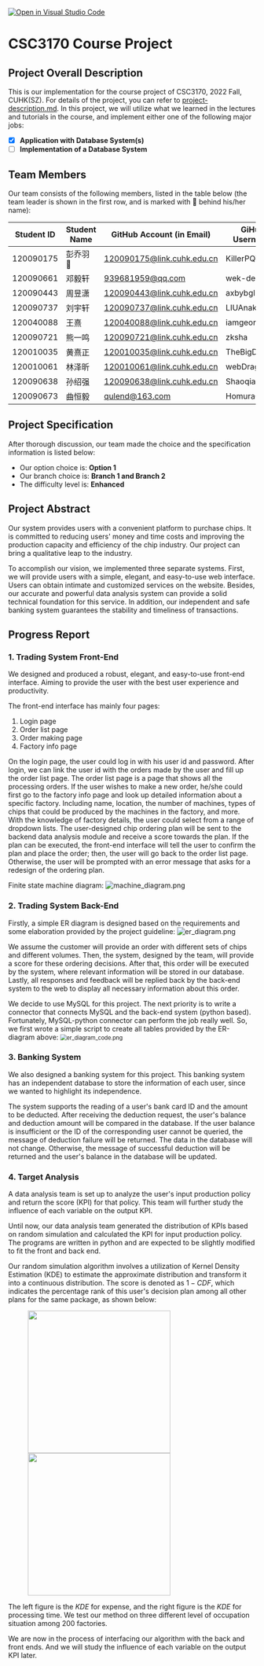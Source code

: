 [![Open in Visual Studio Code](https://classroom.github.com/assets/open-in-vscode-c66648af7eb3fe8bc4f294546bfd86ef473780cde1dea487d3c4ff354943c9ae.svg)](https://classroom.github.com/online_ide?assignment_repo_id=9431947&assignment_repo_type=AssignmentRepo)
# CSC3170 Course Project

## Project Overall Description

This is our implementation for the course project of CSC3170, 2022 Fall, CUHK(SZ). For details of the project, you can refer to [project-description.md](project-description.md). In this project, we will utilize what we learned in the lectures and tutorials in the course, and implement either one of the following major jobs:

<!-- Please fill in "x" to replace the blank space between "[]" to tick the todo item; it's ticked on the first one by default. -->

- [x] **Application with Database System(s)**
- [ ] **Implementation of a Database System**

## Team Members

Our team consists of the following members, listed in the table below (the team leader is shown in the first row, and is marked with 🚩 behind his/her name):

<!-- change the info below to be the real case -->

| Student ID | Student Name | GitHub Account (in Email) | GiHub Username |
| ---------- | ------------ | ------------------------- | -------------- |
| 120090175  | 彭乔羽 🚩    | 120090175@link.cuhk.edu.cn  | KillerPQY |
| 120090661  | 邓毅轩         | 939681959@qq.com           | wek-deng |
| 120090443  | 周昱潇         | 120090443@link.cuhk.edu.cn            |axbybgl|
| 120090737  | 刘宇轩         | 120090737@link.cuhk.edu.cn            |LIUAnakin|
| 120040088  | 王熹           | 120040088@link.cuhk.edu.cn            |iamgeorge|
| 120090721  | 熊一鸣         | 120090721@link.cuhk.edu.cn            |zksha|
| 120010035  | 黄熹正         | 120010035@link.cuhk.edu.cn            |TheBigDoge|
| 120010061  | 林泽昕         | 120010061@link.cuhk.edu.cn            |webDrag0n|
| 120090638  | 孙绍强         | 120090638@link.cuhk.edu.cn            |ShaoqiangSun|
| 120090673  | 曲恒毅         | qulend@163.com            |HomuraCat|

## Project Specification

<!-- You should remove the terms/sentence that is not necessary considering your option/branch/difficulty choice -->

After thorough discussion, our team made the choice and the specification information is listed below:

- Our option choice is: **Option 1**
- Our branch choice is: **Branch 1 and Branch 2**
- The difficulty level is: **Enhanced**


## Project Abstract

<!-- TODO -->
Our system provides users with a convenient platform to purchase chips. It is committed to reducing users' money and time costs and improving the production capacity and efficiency of the chip industry. Our project can bring a qualitative leap to the industry.

To accomplish our vision, we implemented three separate systems. First, we will provide users with a simple, elegant, and easy-to-use web interface. Users can obtain intimate and customized services on the website. Besides, our accurate and powerful data analysis system can provide a solid technical foundation for this service. In addition, our independent and safe banking system guarantees the stability and timeliness of transactions.

## Progress Report

### 1. Trading System Front-End

We designed and produced a robust, elegant, and easy-to-use front-end interface. Aiming to provide the user with the best user experience and productivity.

The front-end interface has mainly four pages:

1.	Login page
2.	Order list page
3.	Order making page
4.	Factory info page

On the login page, the user could log in with his user id and password. After login, we can link the user id with the orders made by the user and fill up the order list page. The order list page is a page that shows all the processing orders. If the user wishes to make a new order, he/she could first go to the factory info page and look up detailed information about a specific factory. Including name, location, the number of machines, types of chips that could be produced by the machines in the factory, and more. With the knowledge of factory details, the user could select from a range of dropdown lists. The user-designed chip ordering plan will be sent to the backend data analysis module and receive a score towards the plan. If the plan can be executed, the front-end interface will tell the user to confirm the plan and place the order; then, the user will go back to the order list page. Otherwise, the user will be prompted with an error message that asks for a redesign of the ordering plan.

Finite state machine diagram:
<img src="res/machine_diagram.png" alt="machine_diagram.png"  />

### 2. Trading System Back-End

Firstly, a simple ER diagram is designed based on the requirements and some elaboration provided by the project guideline:
![er_diagram.png](res/er_diagram.png)

We assume the customer will provide an order with different sets of chips and different volumes. Then, the system, designed by the team, will provide a score for these ordering decisions. After that, this order will be executed by the system, where relevant information will be stored in our database. Lastly, all responses and feedback will be replied back by the back-end system to the web to display all necessary information about this order.

We decide to use MySQL for this project. The next priority is to write a connector that connects MySQL and the back-end system (python based). Fortunately, MySQL-python connector can perform the job really well. So, we first wrote a simple script to create all tables provided by the ER-diagram above:
<img src="res/er_diagram_code.png" alt="er_diagram_code.png" style="zoom:80%;" />

### 3. Banking System

We also designed a banking system for this project. This banking system has an independent database to store the information of each user, since we wanted to highlight its independence.

The system supports the reading of a user's bank card ID and the amount to be deducted. After receiving the deduction request, the user's balance and deduction amount will be compared in the database. If the user balance is insufficient or the ID of the corresponding user cannot be queried, the message of deduction failure will be returned. The data in the database will not change. Otherwise, the message of successful deduction will be returned and the user's balance in the database will be updated.

### 4. Target Analysis

A data analysis team is set up to analyze the user's input production policy and return the score (KPI) for that policy. This team will further study the influence of each variable on the output KPI.

Until now, our data analysis team generated the distribution of KPIs based on random simulation and calculated the KPI for input production policy. The programs are written in python and are expected to be slightly modified to fit the front and back end. 

Our random simulation algorithm involves a  utilization of Kernel Density Estimation (KDE) to estimate the approximate distribution and transform it into a continuous distribution. The score is denoted as $1 - CDF$, which indicates the percentage rank of this user's decision plan among all other plans for the same package, as shown below:
<figure class="half">
    <img src="res/curve_1.png" width="290">
    <img src="res/curve_2.png" width="290">
</figure>

The left figure is the $KDE$ for expense, and the right figure is the $KDE$ for processing time. We test our method on three different level of occupation situation among 200 factories. 

We are now in the process of interfacing our algorithm with the back and front ends. And we will study the influence of each variable on the output KPI later.

